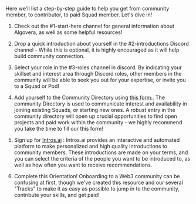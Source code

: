 Here we'll list a step-by-step guide to help you get from community member, to contributor, to paid Squad member. Let's dive in!

1. Check out the #1-start-here channel for general information about Algovera, as well as some helpful resources!
2. Drop a quick introduction about yourself in the #2-introductions Discord channel - While this is optional, it is highly encouraged as it will help build community connection.
3. Select your role in the #3-roles channel in discord. By indicating your skillset and interest area through Discord roles, other members in the community will be able to seek you out for your expertise, or invite you to a Squad or Pod!

4. Add yourself to the Community Directory using [this form:](https://airtable.com/shrQPjhE9wxHbWKL2). The community Directory is used to communicate interest and availability in joining existing Squads, or starting new ones. A robust entry in the community directory will open up crucial opportunities to find open projects and paid work within the community - we highly recommend you take the time to fill our this form!

5. Sign up for [Intros.ai](https://profile.intros.ai/join/algovera.ai) : Intros.ai provides an interactive and automated platform to make personalized and high quality introductions to community members. These introductions are made on your terms, and you can select the criteria of the people you want to be introduced to, as well as how often you want to receive recommendations.

6. Complete this Orientation! Onboarding to a Web3 community can be confusing at first, though we've created this resource and our several "Tracks" to make it as easy as possible to jump in to the community, contribute your skills, and get paid!